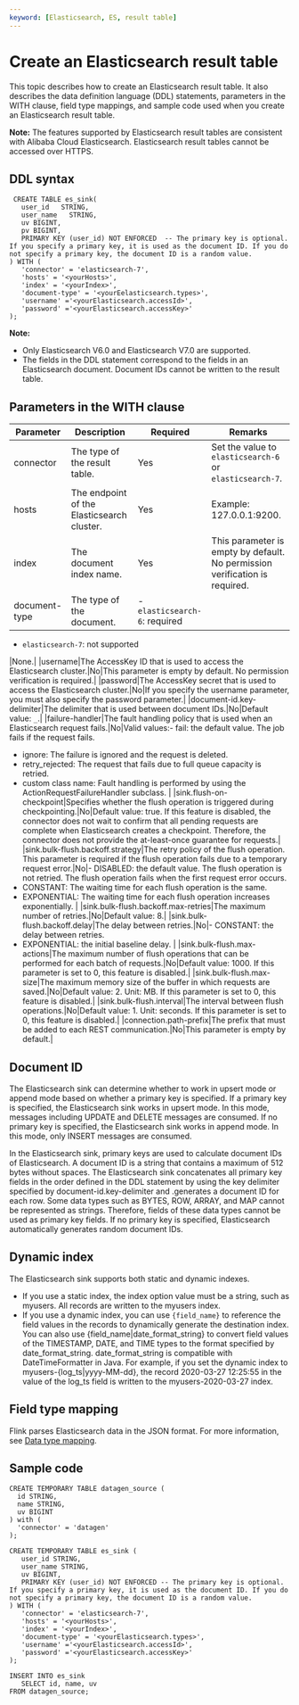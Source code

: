 ```yaml
---
keyword: [Elasticsearch, ES, result table]
---
```


# Create an Elasticsearch result table

This topic describes how to create an Elasticsearch result table. It also describes the data definition language \(DDL\) statements, parameters in the WITH clause, field type mappings, and sample code used when you create an Elasticsearch result table.

**Note:** The features supported by Elasticsearch result tables are consistent with Alibaba Cloud Elasticsearch. Elasticsearch result tables cannot be accessed over HTTPS.

## DDL syntax

```
 CREATE TABLE es_sink(
   user_id   STRING,
   user_name   STRING,
   uv BIGINT,
   pv BIGINT,
   PRIMARY KEY (user_id) NOT ENFORCED  -- The primary key is optional. If you specify a primary key, it is used as the document ID. If you do not specify a primary key, the document ID is a random value.
) WITH (
   'connector' = 'elasticsearch-7',
   'hosts' = '<yourHosts>',
   'index' = '<yourIndex>',
   'document-type' = '<yourEelasticsearch.types>',
   'username' ='<yourElasticsearch.accessId>',
   'password' ='<yourElasticsearch.accessKey>'
);
```

**Note:**

-   Only Elasticsearch V6.0 and Elasticsearch V7.0 are supported.
-   The fields in the DDL statement correspond to the fields in an Elasticsearch document. Document IDs cannot be written to the result table.

## Parameters in the WITH clause

|Parameter|Description|Required|Remarks|
|---------|-----------|--------|-------|
|connector|The type of the result table.|Yes|Set the value to `elasticsearch-6` or `elasticsearch-7`.|
|hosts|The endpoint of the Elasticsearch cluster.|Yes|Example: 127.0.0.1:9200.|
|index|The document index name.|Yes|This parameter is empty by default. No permission verification is required.|
|document-type|The type of the document.|-   `elasticsearch-6`: required
-   `elasticsearch-7`: not supported

|None.|
|username|The AccessKey ID that is used to access the Elasticsearch cluster.|No|This parameter is empty by default. No permission verification is required.|
|password|The AccessKey secret that is used to access the Elasticsearch cluster.|No|If you specify the username parameter, you must also specify the password parameter.|
|document-id.key-delimiter|The delimiter that is used between document IDs.|No|Default value: `_`.|
|failure-handler|The fault handling policy that is used when an Elasticsearch request fails.|No|Valid values:-   fail: the default value. The job fails if the request fails.
-   ignore: The failure is ignored and the request is deleted.
-   retry\_rejected: The request that fails due to full queue capacity is retried.
-   custom class name: Fault handling is performed by using the ActionRequestFailureHandler subclass. |
|sink.flush-on-checkpoint|Specifies whether the flush operation is triggered during checkpointing.|No|Default value: true. If this feature is disabled, the connector does not wait to confirm that all pending requests are complete when Elasticsearch creates a checkpoint. Therefore, the connector does not provide the at-least-once guarantee for requests.|
|sink.bulk-flush.backoff.strategy|The retry policy of the flush operation. This parameter is required if the flush operation fails due to a temporary request error.|No|-   DISABLED: the default value. The flush operation is not retried. The flush operation fails when the first request error occurs.
-   CONSTANT: The waiting time for each flush operation is the same.
-   EXPONENTIAL: The waiting time for each flush operation increases exponentially. |
|sink.bulk-flush.backoff.max-retries|The maximum number of retries.|No|Default value: 8.|
|sink.bulk-flush.backoff.delay|The delay between retries.|No|-   CONSTANT: the delay between retries.
-   EXPONENTIAL: the initial baseline delay. |
|sink.bulk-flush.max-actions|The maximum number of flush operations that can be performed for each batch of requests.|No|Default value: 1000. If this parameter is set to 0, this feature is disabled.|
|sink.bulk-flush.max-size|The maximum memory size of the buffer in which requests are saved.|No|Default value: 2. Unit: MB. If this parameter is set to 0, this feature is disabled.|
|sink.bulk-flush.interval|The interval between flush operations.|No|Default value: 1. Unit: seconds. If this parameter is set to 0, this feature is disabled.|
|connection.path-prefix|The prefix that must be added to each REST communication.|No|This parameter is empty by default.|

## Document ID

The Elasticsearch sink can determine whether to work in upsert mode or append mode based on whether a primary key is specified. If a primary key is specified, the Elasticsearch sink works in upsert mode. In this mode, messages including UPDATE and DELETE messages are consumed. If no primary key is specified, the Elasticsearch sink works in append mode. In this mode, only INSERT messages are consumed.

In the Elasticsearch sink, primary keys are used to calculate document IDs of Elasticsearch. A document ID is a string that contains a maximum of 512 bytes without spaces. The Elasticsearch sink concatenates all primary key fields in the order defined in the DDL statement by using the key delimiter specified by document-id.key-delimiter and .generates a document ID for each row. Some data types such as BYTES, ROW, ARRAY, and MAP cannot be represented as strings. Therefore, fields of these data types cannot be used as primary key fields. If no primary key is specified, Elasticsearch automatically generates random document IDs.

## Dynamic index

The Elasticsearch sink supports both static and dynamic indexes.

-   If you use a static index, the index option value must be a string, such as myusers. All records are written to the myusers index.
-   If you use a dynamic index, you can use `{field_name}` to reference the field values in the records to dynamically generate the destination index. You can also use \{field\_name\|date\_format\_string\} to convert field values of the TIMESTAMP, DATE, and TIME types to the format specified by date\_format\_string. date\_format\_string is compatible with DateTimeFormatter in Java. For example, if you set the dynamic index to myusers-\{log\_ts\|yyyy-MM-dd\}, the record 2020-03-27 12:25:55 in the value of the log\_ts field is written to the myusers-2020-03-27 index.

## Field type mapping

Flink parses Elasticsearch data in the JSON format. For more information, see [Data type mapping](https://ci.apache.org/projects/flink/flink-docs-master/docs/connectors/table/formats/json/).

## Sample code

```
CREATE TEMPORARY TABLE datagen_source (
  id STRING, 
  name STRING,
  uv BIGINT
) with (
  'connector' = 'datagen'
);

CREATE TEMPORARY TABLE es_sink (
   user_id STRING,
   user_name STRING,
   uv BIGINT,
   PRIMARY KEY (user_id) NOT ENFORCED -- The primary key is optional. If you specify a primary key, it is used as the document ID. If you do not specify a primary key, the document ID is a random value.
) WITH (
   'connector' = 'elasticsearch-7',
   'hosts' = '<yourHosts>',
   'index' = '<yourIndex>',
   'document-type' = '<yourElasticsearch.types>',
   'username' ='<yourElasticsearch.accessId>',
   'password' ='<yourElasticsearch.accessKey>'
);

INSERT INTO es_sink
   SELECT id, name, uv
FROM datagen_source;
```

